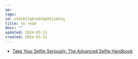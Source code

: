 ```yaml
---
up: 
tags: 
id: otds017q6rm1b4p93jsmtxq
title: to read
desc: ""
updated: 2024-03-11
created: 2024-03-11
---
```

- [Take Your Selfie Seriously: The Advanced Selfie Handbook](https://www.amazon.com/Take-Your-Selfie-Seriously-Advanced/dp/1786279045) 